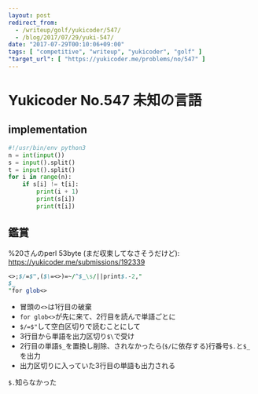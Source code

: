 ```yaml
---
layout: post
redirect_from:
  - /writeup/golf/yukicoder/547/
  - /blog/2017/07/29/yuki-547/
date: "2017-07-29T00:10:06+09:00"
tags: [ "competitive", "writeup", "yukicoder", "golf" ]
"target_url": [ "https://yukicoder.me/problems/no/547" ]
---
```


# Yukicoder No.547 未知の言語

## implementation

``` python
#!/usr/bin/env python3
n = int(input())
s = input().split()
t = input().split()
for i in range(n):
    if s[i] != t[i]:
        print(i + 1)
        print(s[i])
        print(t[i])
```

## 鑑賞

%20さんのperl $53$byte (まだ収束してなさそうだけど): <https://yukicoder.me/submissions/192339>


``` perl
<>;$/=$",($\=<>)=~/^$_\s/||print$.-2,"
$_
"for glob<>
```

-   冒頭の`<>`は$1$行目の破棄
-   `for glob<>`が先に来て、$2$行目を読んで単語ごとに
-   `$/=$"`して空白区切りで読むことにして
-   $3$行目から単語を出力区切り`$\`で受け
-   $2$行目の単語`$_`を置換し削除、されなかったら(`$/`に依存する)行番号`$.`と`$_`を出力
-   出力区切りに入っていた$3$行目の単語も出力される

`$.`知らなかった
